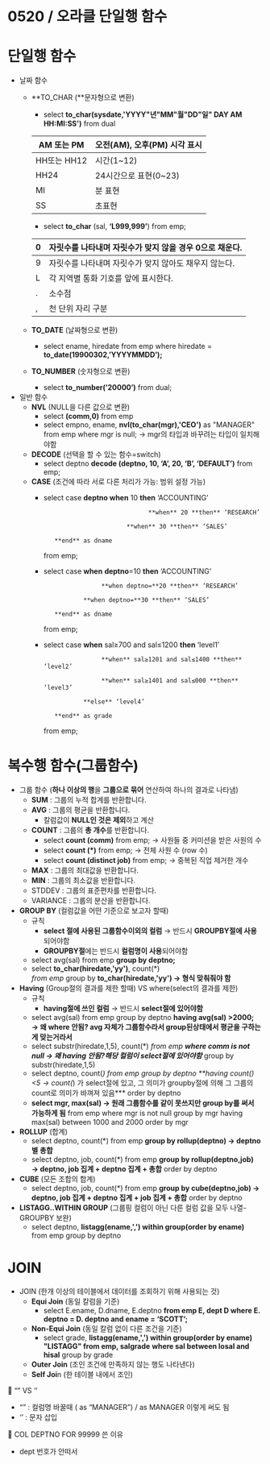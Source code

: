 # 0520 / 오라클 단일행 함수

# 단일행 함수

- 날짜 함수
    - **TO_CHAR (**문자형으로 변환)
        - select **to_char(sysdate,'YYYY"년"MM"월"DD"일" DAY AM HH:MI:SS')** from dual
        
        | AM 또는 PM | 오전(AM), 오후(PM) 시각 표시 |
        | --- | --- |
        | HH또는 HH12 | 시간(1~12) |
        | HH24 | 24시간으로 표현(0~23) |
        | MI | 분 표현 |
        | SS | 초표현 |
        - select  **to_char** (sal, **‘L999,999’**) from emp;
        
        | 0 | 자릿수를 나타내며 자릿수가 맞지 않을 경우 0으로 채운다. |
        | --- | --- |
        | 9 | 자릿수를 나타내며 자릿수가 맞지 않아도 채우지 않는다. |
        | L | 각 지역별 통화 기호를 앞에 표시한다. |
        | . | 소수점 |
        | , | 천 단위 자리 구분 |
    - **TO_DATE** (날짜형으로 변환)
        - select ename, hiredate from emp where hiredate = **to_date(19900302,’YYYYMMDD’);**
    - **TO_NUMBER** (숫자형으로 변환)
        - select **to_number(’20000’)** from dual;
- 일반 함수
    - **NVL** (NULL을 다른 값으로 변환)
        - select **(comm,0)** from emp
        - select empno, ename, **nvl(to_char(mgr),'CEO')** as "MANAGER" from emp where mgr is null; → mgr의 타입과 바꾸려는 타입이 일치해야함
    - **DECODE** (선택을 할 수 있는 함수=switch)
        - select deptno **decode (deptno, 10, ‘A’, 20, ‘B’, ‘DEFAULT’)** from emp;
    - **CASE** (조건에 따라 서로 다른 처리가 가능: 범위 설정 가능)
        - select case **deptno when** 10 **then** ‘ACCOUNTING’
            
                                           **when** 20 **then** ‘RESEARCH’
            
                                     **when** 30 **then** ‘SALES’
            
                 **end** as dname
            
            from emp;
            
        - select case **when** **deptno**=10 **then** ‘ACCOUNTING’
            
                              **when deptno=**20 **then** ‘RESEARCH’
            
                         **when deptno=**30 **then** ‘SALES’
            
                 **end** as dname
            
            from emp;
            
        - select case **when** sal≥700 and sal≤1200 **then** ‘level1’
            
                              **when** sal≥1201 and sal≤1400 **then** ‘level2’
            
                              **when** sal≥1401 and sal≤000 **then** ‘level3’
            
                         **else** ‘level4’
            
                 **end** as grade
            
            from emp;
            

# 복수행 함수(그룹함수)

- 그룹 함수 (**하나 이상의 행**을 **그룹으로 묶어** 연산하여 하나의 결과로 나타냄)
    - **SUM** : 그룹의 누적 합계를 반환합니다.
    - **AVG** : 그룹의 평균을 반환합니다.
        - 칼럼값이 **NULL인 것은 제외**하고 계산
    - **COUNT** : 그룹의 **총 개수**를 반환합니다.
        - select **count (comm)** from emp; → 사원들 중 커미션을 받은 사원의 수
        - select **count (*)** from emp; → 전체 사원 수 (row 수)
        - select **count (distinct job)** from emp; → 중복된 직업 제거한 개수
    - **MAX** : 그룹의 최대값을 반환합니다.
    - **MIN** : 그룹의 최소값을 반환합니다.
    - STDDEV : 그룹의 표준편차를 반환합니다.
    - VARIANCE : 그룹의 분산을 반환합니다.
- **GROUP BY** (컬럼값을 어떤 기준으로 보고자 할때)
    - 규칙
        - **select 절에 사용된 그룹함수이외의 컬럼** → 반드시 **GROUPBY절에 사용**되어야함
        - **GROUPBY절**에는 반드시 **컬럼명이 사용**되어야함
    - select avg(sal) from emp **group by deptno;**
    - select **to_char(hiredate,'yy')**, count(*)    
    *from emp*
    group by **to_char(hiredate,'yy')   → 형식 맞춰줘야 함**
- **Having** (Group절의 결과를 제한 할때) VS where(select의 결과를 제한)
    - 규칙
        - **having절에 쓰인 컬럼** → 반드시 **select절에 있어야함**
    - select avg(sal) from emp group by deptno **having avg(sal) >2000; → 왜 where 안됨? avg 자체가 그룹함수라서 group된상태에서 평균을 구하는게 맞는거라서**
    - select substr(hiredate,1,5), count(*)
    *from emp
    **where comm is not null    → 왜 having 안됨?해당 컬럼이 select절에 있어야함***
    group by substr(hiredate,1,5)
    - select deptno, count(*)
    *from emp
    group by deptno
    **having count(*) <5   → count(*) 가  select절에 있고, 그 의미가 groupby절에 의해 그 그룹의 count로 의미가 바껴져 있음***
    order by deptno
    - **select mgr, max(sal)  → 원래 그룹함수를 같이 못쓰지만 group by를 써서 가능하게 됨**
    from emp
    where mgr is not null
    group by mgr
    having max(sal) between 1000 and 2000
    order by mgr
- **ROLLUP** (합계)
    - select deptno, count(*)
    from emp
    **group by rollup(deptno)  → deptno 별 총합**
    - select deptno, job, count(*)
    from emp
    **group by rollup(deptno,job)  → deptno, job 집계 + deptno 집계 + 총합**
    order by deptno
- **CUBE** (모든 조합의 합계)
    - select deptno, job, count(*)
    from emp
    **group by cube(deptno,job)  → deptno, job 집계 + deptno 집계 + job 집계 + 총합**
    order by deptno
- **LISTAGG..WITHIN GROUP** (그룹핑 컬럼이 아닌 다른 컬럼 값을 모두 나열-GROUPBY 보완)
    - select deptno,
    **listagg(ename,',') within group(order by ename)**
    from emp
    group by deptno

# JOIN

- JOIN (한개 이상의 테이블에서 데이터를 조회하기 위해 사용되는 것)
    - **Equi Join** (동일 칼럼을 기준)
        - select E.ename, D.dname, E.deptno **from emp E, dept D where E. deptno = D. deptno and ename = ‘SCOTT’;**
    - **Non-Equi Join**  (동일 칼럼 없이 다른 조건을 기준)
        - select grade,
        **listagg(ename,',') within group(order by ename) "LISTAGG"
        from emp, salgrade**
        **where sal between losal and hisal**
        group by grade
    - **Outer Join** (조인 조건에 만족하지 않는 행도 나타낸다)
    - **Self Joi**n (한 테이블 내에서 조인)

<aside>
🌝 “” VS ‘’

- “” : 컬럼명 바꿀때 ( as “MANAGER”) / as MANAGER 이렇게 써도 됨
- ‘’ : 문자 삽입
</aside>

<aside>
🌝 COL DEPTNO FOR 99999 쓴 이유

- dept 번호가 안떠서
</aside>